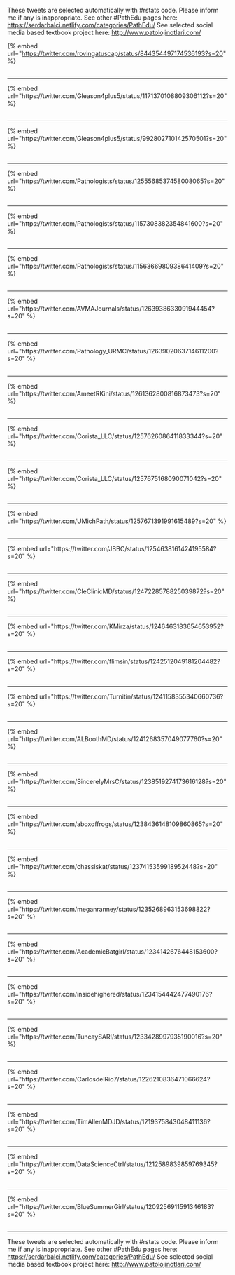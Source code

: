 

These tweets are selected automatically with #rstats code. Please inform me if any is inappropriate.
See other #PathEdu pages here: https://serdarbalci.netlify.com/categories/PathEdu/ 
See selected social media based textbook project here: http://www.patolojinotlari.com/

{% embed url="https://twitter.com/rovingatuscap/status/844354497174536193?s=20" %}<br>
<br>
<hr>
{% embed url="https://twitter.com/Gleason4plus5/status/1171370108809306112?s=20" %}<br>
<br>
<hr>
{% embed url="https://twitter.com/Gleason4plus5/status/992802710142570501?s=20" %}<br>
<br>
<hr>
{% embed url="https://twitter.com/Pathologists/status/1255568537458008065?s=20" %}<br>
<br>
<hr>
{% embed url="https://twitter.com/Pathologists/status/1157308382354841600?s=20" %}<br>
<br>
<hr>
{% embed url="https://twitter.com/Pathologists/status/1156366980938641409?s=20" %}<br>
<br>
<hr>
{% embed url="https://twitter.com/AVMAJournals/status/1263938633091944454?s=20" %}<br>
<br>
<hr>
{% embed url="https://twitter.com/Pathology_URMC/status/1263902063714611200?s=20" %}<br>
<br>
<hr>
{% embed url="https://twitter.com/AmeetRKini/status/1261362800816873473?s=20" %}<br>
<br>
<hr>
{% embed url="https://twitter.com/Corista_LLC/status/1257626086411833344?s=20" %}<br>
<br>
<hr>
{% embed url="https://twitter.com/Corista_LLC/status/1257675168090071042?s=20" %}<br>
<br>
<hr>
{% embed url="https://twitter.com/UMichPath/status/1257671391991615489?s=20" %}<br>
<br>
<hr>
{% embed url="https://twitter.com/JBBC/status/1254638161424195584?s=20" %}<br>
<br>
<hr>
{% embed url="https://twitter.com/CleClinicMD/status/1247228578825039872?s=20" %}<br>
<br>
<hr>
{% embed url="https://twitter.com/KMirza/status/1246463183654653952?s=20" %}<br>
<br>
<hr>
{% embed url="https://twitter.com/flimsin/status/1242512049181204482?s=20" %}<br>
<br>
<hr>
{% embed url="https://twitter.com/Turnitin/status/1241158355340660736?s=20" %}<br>
<br>
<hr>
{% embed url="https://twitter.com/ALBoothMD/status/1241268357049077760?s=20" %}<br>
<br>
<hr>
{% embed url="https://twitter.com/SincerelyMrsC/status/1238519274173616128?s=20" %}<br>
<br>
<hr>
{% embed url="https://twitter.com/aboxoffrogs/status/1238436148109860865?s=20" %}<br>
<br>
<hr>
{% embed url="https://twitter.com/chassiskat/status/1237415359918952448?s=20" %}<br>
<br>
<hr>
{% embed url="https://twitter.com/meganranney/status/1235268963153698822?s=20" %}<br>
<br>
<hr>
{% embed url="https://twitter.com/AcademicBatgirl/status/1234142676448153600?s=20" %}<br>
<br>
<hr>
{% embed url="https://twitter.com/insidehighered/status/1234154442477490176?s=20" %}<br>
<br>
<hr>
{% embed url="https://twitter.com/TuncaySARI/status/1233428997935190016?s=20" %}<br>
<br>
<hr>
{% embed url="https://twitter.com/CarlosdelRio7/status/1226210836471066624?s=20" %}<br>
<br>
<hr>
{% embed url="https://twitter.com/TimAllenMDJD/status/1219375843048411136?s=20" %}<br>
<br>
<hr>
{% embed url="https://twitter.com/DataScienceCtrl/status/1212589839859769345?s=20" %}<br>
<br>
<hr>
{% embed url="https://twitter.com/BlueSummerGirl/status/1209256911591346183?s=20" %}<br>
<br>
<hr>


These tweets are selected automatically with #rstats code. Please inform me if any is inappropriate.
See other #PathEdu pages here: https://serdarbalci.netlify.com/categories/PathEdu/ 
See selected social media based textbook project here: http://www.patolojinotlari.com/
